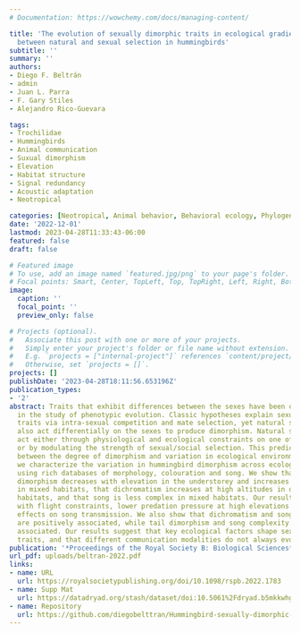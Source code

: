 ```yaml
---
# Documentation: https://wowchemy.com/docs/managing-content/

title: 'The evolution of sexually dimorphic traits in ecological gradients: an interplay
  between natural and sexual selection in hummingbirds'
subtitle: ''
summary: ''
authors:
- Diego F. Beltrán
- admin
- Juan L. Parra
- F. Gary Stiles
- Alejandro Rico-Guevara

tags:
- Trochilidae
- Hummingbirds
- Animal communication
- Suxual dimorphism
- Elevation
- Habitat structure
- Signal redundancy
- Acoustic adaptation
- Neotropical

categories: [Neotropical, Animal behavior, Behavioral ecology, Phylogenetic comparative analysis, Hummingbirds, Dimorphism]
date: '2022-12-01'
lastmod: 2023-04-28T11:33:43-06:00
featured: false
draft: false

# Featured image
# To use, add an image named `featured.jpg/png` to your page's folder.
# Focal points: Smart, Center, TopLeft, Top, TopRight, Left, Right, BottomLeft, Bottom, BottomRight.
image:
  caption: ''
  focal_point: ''
  preview_only: false

# Projects (optional).
#   Associate this post with one or more of your projects.
#   Simply enter your project's folder or file name without extension.
#   E.g. `projects = ["internal-project"]` references `content/project/deep-learning/index.md`.
#   Otherwise, set `projects = []`.
projects: []
publishDate: '2023-04-28T18:11:56.653196Z'
publication_types:
- '2'
abstract: Traits that exhibit differences between the sexes have been of special interest
  in the study of phenotypic evolution. Classic hypotheses explain sexually dimorphic
  traits via intra-sexual competition and mate selection, yet natural selection may
  also act differentially on the sexes to produce dimorphism. Natural selection can
  act either through physiological and ecological constraints on one of the sexes,
  or by modulating the strength of sexual/social selection. This predicts an association
  between the degree of dimorphism and variation in ecological environments. Here,
  we characterize the variation in hummingbird dimorphism across ecological gradients
  using rich databases of morphology, colouration and song. We show that morphological
  dimorphism decreases with elevation in the understorey and increases with elevation
  in mixed habitats, that dichromatism increases at high altitudes in open and mixed
  habitats, and that song is less complex in mixed habitats. Our results are consistent
  with flight constraints, lower predation pressure at high elevations and with habitat
  effects on song transmission. We also show that dichromatism and song complexity
  are positively associated, while tail dimorphism and song complexity are negatively
  associated. Our results suggest that key ecological factors shape sexually dimorphic
  traits, and that different communication modalities do not always evolve in tandem.
publication: '*Proceedings of the Royal Society B: Biological Sciences*'
url_pdf: uploads/beltran-2022.pdf
links:
- name: URL
  url: https://royalsocietypublishing.org/doi/10.1098/rspb.2022.1783
- name: Supp Mat
  url: https://datadryad.org/stash/dataset/doi:10.5061%2Fdryad.b5mkkwhgf
- name: Repository
  url: https://github.com/diegobelttran/Hummingbird-sexually-dimorphic-traits
---
```

